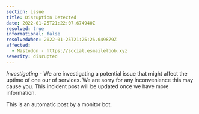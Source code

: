 ```yaml
---
section: issue
title: Disruption Detected
date: 2022-01-25T21:22:07.674940Z
resolved: true
informational: false
resolvedWhen: 2022-01-25T21:25:26.049879Z
affected:
  - Mastodon - https://social.esmailelbob.xyz
severity: disrupted
---
```

*Investigating* - We are investigating a potential issue that might affect the uptime of one our of services. We are sorry for any inconvenience this may cause you. This incident post will be updated once we have more information.

This is an automatic post by a monitor bot.
        